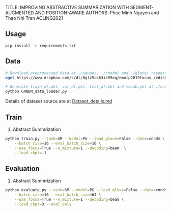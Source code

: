 TITLE: IMPROVING ABSTRACTIVE SUMMARIZATION WITH SEGMENT-AUGMENTED AND POSITION-AWARE
AUTHORS: Phuc Minh Nguyen and Thao Nhi Tran
ACLING2021
## Usage
  `pip install -r requirements.txt` 

## Data

```sh
# Download preprocessed data at ./squad/, ./cnndm/ and ./glove/ respectively
wget https://www.dropbox.com/s/dl/0gtz5ckh3ie55oq/emnlp2019focus_redistribute.zip

# Generate train_df.pkl, val_df.pkl, test_df.pkl and vocab.pkl at ./cnndm_out/
python CNNDM_data_loader.py
```
Details of dataset source are at [Dataset_details.md](Dataset_details.md)

## Train

1) Abstract Summrization
```sh
python train.py --task=SM --model=PG --load_glove=False --data=cnndm \
    --batch_size=16 --eval_batch_size=16 \
    --use_focus=True --n_mixture=1 --decoding=beam  \
    --load_ckpt=-1
```


## Evaluation

1) Abstract Summrization
```sh
python evaluate.py --task=SM --model=PG --load_glove=False --data=cnndm \
    --batch_size=16 --eval_batch_size=64 \
    --use_focus=True --n_mixture=1 --decoding=beam \
    --load_ckpt=3 --eval_only
```
